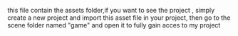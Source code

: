 this file contain the assets folder,if you want to see the project , simply create a new project and import this asset file in your project, then go to the scene folder named "game" and open it to fully gain acces to my project
